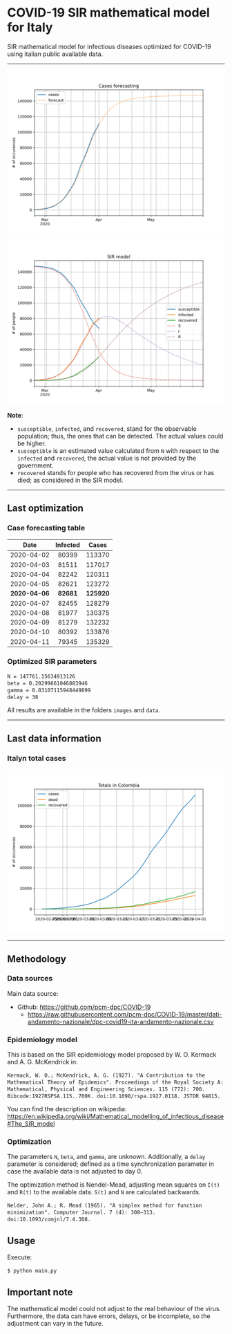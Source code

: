 # COVID-19 SIR mathematical model for Italy

SIR mathematical model for infectious diseases optimized for COVID-19 using italian public available data.

-----

![sir-cases](https://github.com/agastalver/sir-covid-19-italy/raw/master/images/generated-sir-cases.png "SIR Model Cases")

![sir](https://github.com/agastalver/sir-covid-19-italy/raw/master/images/generated-sir.png "SIR Model")

**Note**: 

* `susceptible`, `infected`, and `recovered`, stand for the observable population; thus, the ones that can be detected. The actual values could be higher.
* `susceptible` is an estimated value calculated from `N` with respect to the `infected` and `recovered`, the actual value is not provided by the government.
* `recovered` stands for people who has recovered from the virus or has died; as considered in the SIR model.

-----

## Last optimization

### Case forecasting table

| Date           | Infected   | Cases      |
|:--------------:|:----------:|:----------:|
| 2020-04-02     | 80399      | 113370     |
| 2020-04-03     | 81511      | 117017     |
| 2020-04-04     | 82242      | 120311     |
| 2020-04-05     | 82621      | 123272     |
| **2020-04-06** | **82681**  | **125920** |
| 2020-04-07     | 82455      | 128279     |
| 2020-04-08     | 81977      | 130375     |
| 2020-04-09     | 81279      | 132232     |
| 2020-04-10     | 80392      | 133876     |
| 2020-04-11     | 79345      | 135329     |

### Optimized SIR parameters

```
N = 147761.15634913126
beta = 0.20299661046883946
gamma = 0.03107115948449899
delay = 38
```

All results are available in the folders `images` and `data`.

-----

## Last data information

### Italyn total cases

![total](https://github.com/agastalver/sir-covid-19-italy/raw/master/images/generated-total.png "Total cases")

-----

## Methodology

### Data sources

Main data source:

* Github: https://github.com/pcm-dpc/COVID-19
  * https://raw.githubusercontent.com/pcm-dpc/COVID-19/master/dati-andamento-nazionale/dpc-covid19-ita-andamento-nazionale.csv

### Epidemiology model

This is based on the SIR epidemiology model proposed by W. O. Kermack and A. G. McKendrick in:

```
Kermack, W. O.; McKendrick, A. G. (1927). "A Contribution to the Mathematical Theory of Epidemics". Proceedings of the Royal Society A: Mathematical, Physical and Engineering Sciences. 115 (772): 700. Bibcode:1927RSPSA.115..700K. doi:10.1098/rspa.1927.0118. JSTOR 94815.
```

You can find the description on wikipedia: https://en.wikipedia.org/wiki/Mathematical_modelling_of_infectious_disease#The_SIR_model

### Optimization

The parameters `N`, `beta`, and `gamma`, are unknown. Additionally, a `delay` parameter is considered; defined as a time synchronization parameter in case the available data is not adjusted to day 0.

The optimization method is Nendel-Mead, adjusting mean squares on `I(t)` and `R(t)` to the available data. `S(t)` and `N` are calculated backwards.

```
Nelder, John A.; R. Mead (1965). "A simplex method for function minimization". Computer Journal. 7 (4): 308–313. doi:10.1093/comjnl/7.4.308.
```

## Usage

Execute:

```
$ python main.py
```

## Important note

The mathematical model could not adjust to the real behaviour of the virus. Furthermore, the data can have errors, delays, or be incomplete, so the adjustment can vary in the future.
